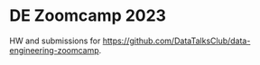 # DE Zoomcamp 2023

HW and submissions for https://github.com/DataTalksClub/data-engineering-zoomcamp.
